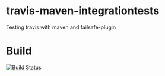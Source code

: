 # travis-maven-integrationtests
Testing travis with maven and failsafe-plugin

Build
======
[![Build Status](https://travis-ci.org/JorgenRingen/travis-maven-integrationtests.svg?branch=develop)](https://travis-ci.org/JorgenRingen/travis-maven-integrationtests)
